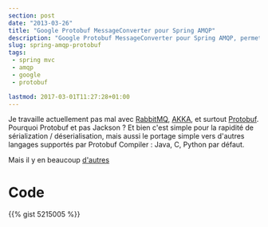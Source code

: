 ```yaml
---
section: post
date: "2013-03-26"
title: "Google Protobuf MessageConverter pour Spring AMQP"
description: "Google Protobuf MessageConverter pour Spring AMQP, permettant la sérialisation/désérialisation de vos messages au format Protobuf."
slug: spring-amqp-protobuf
tags:
 - spring mvc
 - amqp
 - google
 - protobuf

lastmod: 2017-03-01T11:27:28+01:00
---
```


Je travaille actuellement pas mal avec [RabbitMQ](http://www.rabbitmq.com), [AKKA](http://akka.io/), et surtout [Protobuf](https://code.google.com/p/protobuf/). Pourquoi Protobuf et pas Jackson ? Et bien c'est simple pour la rapidité de sérialization / déserialisation, mais aussi le portage simple vers d'autres langages supportés par Protobuf Compiler : Java, C, Python par défaut.

Mais il y en beaucoup [d'autres](https://code.google.com/p/protobuf/wiki/ThirdPartyAddOns)

# Code

{{% gist 5215005 %}}
